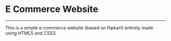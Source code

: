 # E Commerce Website
<hr>
This is a simple e-commerce website (based on flipkart) entirely made using HTML5 and CSS3.
